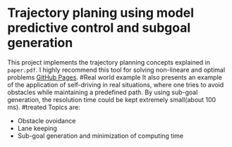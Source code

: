 # Trajectory planing using model predictive control and subgoal generation 
This project implements the trajectory planning concepts explained in `paper.pdf`.
I highly recommend this tool for solving non-lineare and optimal problems [GitHub Pages](https://github.com/casadi/casadi/tree/master/docs).
#Real world example 
It also presents an example of the application of self-driving in real situations, where one tries to avoid obstacles while maintaining a predefined path. By using sub-goal generation, the resolution time could be kept extremely small(about 100 ms).
#treated Topics are:
- Obstacle ovoidance
- Lane keeping
- Sub-goal generation and minimization of computing time 
